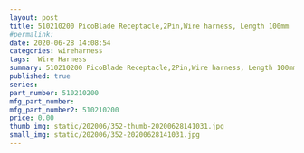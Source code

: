 ```yaml
---
layout: post
title: 510210200 PicoBlade Receptacle,2Pin,Wire harness, Length 100mm
#permalink: 
date: 2020-06-28 14:08:54
categories: wireharness
tags:  Wire Harness
summary: 510210200 PicoBlade Receptacle,2Pin,Wire harness, Length 100mm,1.25mm Pitch, Single Row, Friction Lock, 2 Circuits, Natural
published: true 
series: 
part_number: 510210200
mfg_part_number: 
mfg_part_number2: 510210200
price: 0.00
thumb_img: static/202006/352-thumb-20200628141031.jpg
small_img: static/202006/352-20200628141031.jpg
---
```



